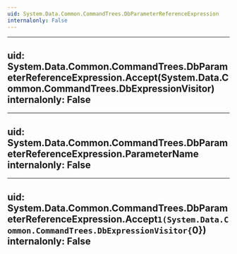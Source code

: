```yaml
---
uid: System.Data.Common.CommandTrees.DbParameterReferenceExpression
internalonly: False
---
```


---
uid: System.Data.Common.CommandTrees.DbParameterReferenceExpression.Accept(System.Data.Common.CommandTrees.DbExpressionVisitor)
internalonly: False
---

---
uid: System.Data.Common.CommandTrees.DbParameterReferenceExpression.ParameterName
internalonly: False
---

---
uid: System.Data.Common.CommandTrees.DbParameterReferenceExpression.Accept``1(System.Data.Common.CommandTrees.DbExpressionVisitor{``0})
internalonly: False
---
